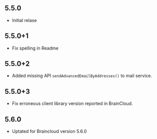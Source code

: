 ## 5.5.0

* Initial relase

## 5.5.0+1

* Fix spelling in Readme

## 5.5.0+2

* Added missing API `sendAdvancedEmailByAddresses()` to mail service.

## 5.5.0+3

* Fix erroneous client library version reported in BrainCloud.

## 5.6.0

* Uptated for Braincloud version 5.6.0